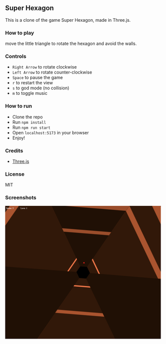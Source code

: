 ## Super Hexagon

This is a clone of the game Super Hexagon, made in Three.js.

### How to play
move the little triangle to rotate the hexagon and avoid the walls.

### Controls
- `Right Arrow` to rotate clockwise
- `Left Arrow` to rotate counter-clockwise
- `Space` to pause the game
- `r` to restart the view
- `s` to god mode (no collision)
- `m` to toggle music

### How to run
- Clone the repo
- Run `npm install`
- Run `npm run start`
- Open `localhost:5173` in your browser
- Enjoy!

### Credits
- [Three.js](https://threejs.org/)

### License
MIT

### Screenshots
![Screenshot 1](https://raw.githubusercontent.com/passwd0/super-hexagon/master/screenshots/screenshot1.png)
